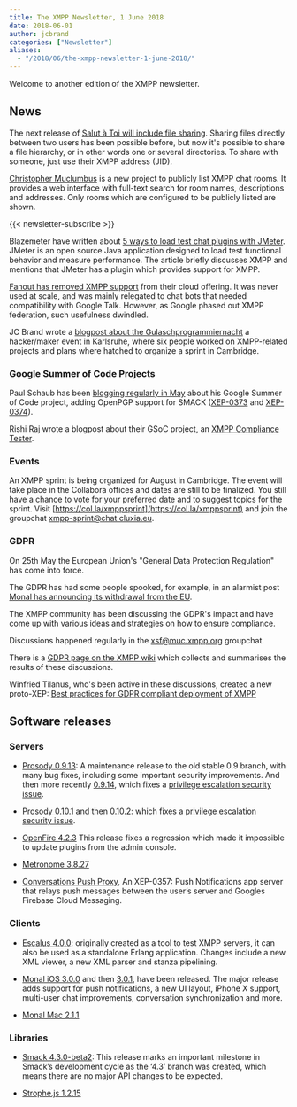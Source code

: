```yaml
---
title: The XMPP Newsletter, 1 June 2018
date: 2018-06-01
author: jcbrand
categories: ["Newsletter"]
aliases:
  - "/2018/06/the-xmpp-newsletter-1-june-2018/"
---
```


Welcome to another edition of the XMPP newsletter.

## News

The next release of [Salut à Toi will include file sharing](https://www.goffi.org/b/hGKs6B4wd8dsgNZd5MzQjN/file-sharing-landing-next-release-salut?utm_source=xmppnewsletter).
Sharing files directly between two users has been possible before, but now it's
possible to share a file hierarchy, or in other words one or several
directories. To share with someone, just use their XMPP address (JID).

[Christopher Muclumbus](https://muclumbus.jabbercat.org) 
is a new project to publicly list XMPP chat rooms.
It provides a web interface with full-text search for room names, descriptions
and addresses. Only rooms which are configured to be publicly listed are shown.

{{< newsletter-subscribe >}}

Blazemeter have written about [5 ways to load test chat plugins with JMeter](https://www.blazemeter.com/blog/5-ways-to-load-test-popular-chat-plugins-with-jmeter?utm_campaign=Blog%20Post%20-%205%20Ways%20to%20Load%20Test%20Popular%20Chat%20Plugins%20with%20JMeter?utm_source=xmppnewsletter).
JMeter is an open source Java application designed to load test functional behavior and measure performance.
The article briefly discusses XMPP and mentions that JMeter has a plugin which
provides support for XMPP.

[Fanout has removed XMPP support](http://blog.fanout.io/2018/05/18/goodbye-xmpp/?utm_source=xmppnewsletter) from their cloud offering.
It was never used at scale, and was mainly relegated to chat bots that needed
compatibility with Google Talk. However, as Google phased out XMPP federation,
such usefulness dwindled.

JC Brand wrote a [blogpost about the Gulaschprogrammiernacht](https://opkode.com/blog/2018-gulaschprogrammiernacht/)
a hacker/maker event in Karlsruhe, where six people worked on XMPP-related projects and plans
where hatched to organize a sprint in Cambridge.

### Google Summer of Code Projects

Paul Schaub has been [blogging regularly in May](https://blogs.fsfe.org/vanitasvitae/2018/05/?utm_source=xmppnewsletter)
about his Google Summer of Code project, adding OpenPGP support for SMACK
([XEP-0373](https://xmpp.org/extensions/xep-0373.html) and [XEP-0374](https://xmpp.org/extensions/xep-0374.html)).

Rishi Raj wrote a blogpost about their GSoC project, an [XMPP Compliance Tester](https://rishiraj22.github.io/articles/2018-05/gsoc-project).

### Events

An XMPP sprint is being organized for August in Cambridge.
The event will take place in the Collabora offices and dates are still to be
finalized. You still have a chance to vote for your preferred date and to suggest
topics for the sprint. Visit [https://col.la/xmppsprint](https://col.la/xmppsprint)
and join the groupchat [xmpp-sprint@chat.cluxia.eu](xmpp:xmpp-sprint@chat.cluxia.eu?join).

### GDPR

On 25th May the European Union's "General Data Protection Regulation" has come
into force.

The GDPR has had some people spooked, for example, in an alarmist
post [Monal has announcing its withdrawal from the EU](https://monal.im/blog/gdpr-removing-monal-from-the-eu/).

The XMPP community has been discussing the GDPR's impact and have come up
with various ideas and strategies on how to ensure compliance.

Discussions happened regularly in the [xsf@muc.xmpp.org](xmpp:xsf@muc.xmpp.org?join) groupchat.

There is a [GDPR page on the XMPP wiki](https://wiki.xmpp.org/web/GDPR) which
collects and summarises the results of these discussions.

Winfried Tilanus, who's been active in these discussions, created a new
proto-XEP: [Best practices for GDPR compliant deployment of XMPP](https://xmpp.org/extensions/inbox/gdpr.html)



## Software releases

### Servers

* [Prosody 0.9.13](http://blog.prosody.im/prosody-0-9-13-released/?utm_source=xmppnewsletter):
  A maintenance release to the old stable 0.9 branch, with many bug fixes, including some important security improvements.
  And then more recently [0.9.14](https://prosody.im/doc/release/0.9.14), which
  fixes a <a href="https://issues.prosody.im/1147">privilege escalation security issue</a>.

* [Prosody 0.10.1](http://blog.prosody.im/prosody-0-10-1-released/?utm_source=xmppnewsletter) and then [0.10.2](https://prosody.im/doc/release/0.10.2):
  which fixes a <a href="https://issues.prosody.im/1147">privilege escalation security issue</a>.

* [OpenFire 4.2.3](https://discourse.igniterealtime.org/t/openfire-4-2-3-release/8112?utm_source=xmppnewsletter")
  This release fixes a regression which made it impossible to update plugins from the admin console.

* [Metronome 3.8.27](https://metronome.im/news/3-8-27-maintenance-release?utm_source=xmppnewsletter)

* [Conversations Push Proxy](https://github.com/iNPUTmice/p2), 
  An XEP-0357: Push Notifications app server that relays push messages between
  the user’s server and Googles Firebase Cloud Messaging.

### Clients

* [Escalus 4.0.0](https://www.erlang-solutions.com/blog/escalus-4-0-0-faster-and-more-extensive-xmpp-testing.html?utm_source=xmppnewsletter):
  originally created as a tool to test XMPP servers, it can also be used as a standalone Erlang application.
  Changes include a new XML viewer, a new XML parser and stanza pipelining.

* [Monal iOS 3.0.0](https://monal.im/blog/monal-ios-3-released?utm_source=xmppnewsletter) and then [3.0.1](https://monal.im/blog/ios-3-0-1-released-how-is-push?utm_source=xmppnewsletter),
  have been released. The major release adds support for push notifications, a new UI layout, iPhone X support,
  multi-user chat improvements, conversation synchronization and more.

* [Monal Mac 2.1.1](https://monal.im/blog/mac-2-1-1-out/?utm_source=xmppnewsletter)

### Libraries

* [Smack 4.3.0-beta2](https://discourse.igniterealtime.org/t/smack-4-3-0-beta2-released/81680?utm_source=xmppnewsletter):
  This release marks an important milestone in Smack’s development cycle as the ‘4.3’
  branch was created, which means  there are no major API changes to be expected. 

* [Strophe.js 1.2.15](https://github.com/strophe/strophejs/releases/tag/v1.2.15)
